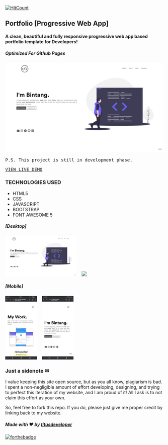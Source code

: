 [![HitCount](http://hits.dwyl.com/ishandeveloper/Portfolio.svg)](http://hits.dwyl.com/ishandeveloper/Portfolio)
## Portfolio [Progressive Web App]
#### A clean, beautiful and fully responsive progressive web app based portfolio template for Developers! 
##### Optimized For Github Pages

<img src="https://github.com/Tituss22/titusweb.github.com/blob/main/assets/img/work/ishandeveloper/hero.png?raw=false">

<pre>P.S. This project is still in development phase.</pre>
<pre><a href="https://ishandeveloper.com/Portfolio/">VIEW LIVE DEMO</a></pre>

### TECHNOLOGIES USED
* HTML5
* CSS
* JAVASCRIPT
* BOOTSTRAP
* FONT AWESOME 5

##### [Desktop]
<img src="https://github.com/Tituss22/titusweb.github.com/blob/main/screenshot/Destop1.jpg?raw=false" width="45%">&nbsp;&nbsp;&nbsp;&nbsp;<img src="https://github.com/Tituss22/titusweb.github.com/blob/main/screenshot/Desktop2.jpg.png?raw=false" width="45%">
##### [Mobile]
<img src="https://github.com/Tituss22/titusweb.github.com/blob/main/screenshot/mobile1.jpg?raw=false" width="20%">&nbsp;&nbsp;&nbsp;&nbsp;<img src="https://github.com/Tituss22/titusweb.github.com/blob/main/screenshot/mobile2.jpg?raw=false" width="20%">

### Just a sidenote ✉
I value keeping this site open source, but as you all know, plagiarism is bad. I spent a non-negligible amount of effort developing, designing, and trying to perfect this iteration of my website, and I am proud of it! All I ask is to not claim this effort as your own.

So, feel free to fork this repo. If you do, please just give me proper credit by linking back to my website.

##### Made with ❤ by <a href="https://github.com/Tituss22">titusdeveloper</a>

[![forthebadge](https://forthebadge.com/images/badges/built-with-love.svg)](https://github.com/Tituss22)
